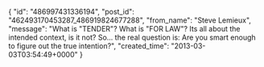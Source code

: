  {
   "id": "486997431336194",
   "post_id": "462493170453287_486919824677288",
   "from_name": "Steve Lemieux",
   "message": "What is \"TENDER\"? What is \"FOR LAW\"? Its all about the intended context, is it not? So... the real question is: Are you smart enough to figure out the true intention?",
   "created_time": "2013-03-03T03:54:49+0000"
 }
